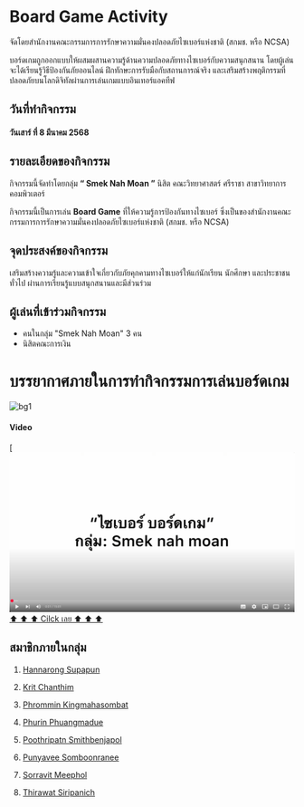 # Board Game Activity

จัดโดยสำนักงานคณะกรรมการการรักษาความมั่นคงปลอดภัยไซเบอร์แห่งชาติ (สกมช. หรือ NCSA)

บอร์ดเกมถูกออกแบบให้ผสมผสานความรู้ด้านความปลอดภัยทางไซเบอร์กับความสนุกสนาน โดยผู้เล่นจะได้เรียนรู้วิธีป้องกันภัยออนไลน์ ฝึกทักษะการรับมือกับสถานการณ์จริง และเสริมสร้างพฤติกรรมที่ปลอดภัยบนโลกดิจิทัลผ่านการเล่นเกมแบบอินเทอร์แอคทีฟ

## วันที่ทำกิจกรรม
####  วันเสาร์ ที่ 8 มีนาคม 2568


## รายละเอียดของกิจกรรม

กิจกรรมนี้จัดทำโดยกลุ่ม **“ Smek Nah Moan ”**
นิสิต คณะวิทยาศาสตร์ ศรีราชา สาขาวิทยาการคอมพิวเตอร์

กิจกรรมนี้เป็นการเล่น **Board Game** ที่ให้ความรู้การป้องกันทางไซเบอร์
ซึ่งเป็นของสำนักงานคณะกรรมการการรักษาความมั่นคงปลอดภัยไซเบอร์แห่งชาติ (สกมช. หรือ NCSA)


## จุดประสงค์ของกิจกรรม
เสริมสร้างความรู้และความเข้าใจเกี่ยวกับภัยคุกคามทางไซเบอร์ให้แก่นักเรียน นักศึกษา และประชาชนทั่วไป ผ่านการเรียนรู้แบบสนุกสนานและมีส่วนร่วม

## ผู้เล่นที่เข้าร่วมกิจกรรม
- คนในกลุ่ม "Smek Nah Moan" 3 คน
- นิสิตคณะการเงิน

# บรรยากาศภายในการทำกิจกรรมการเล่นบอร์ดเกม

![bg1](pic/IMG_2072.jpg)

#### Video
[![Video](pic/w1.png)
[⬆️ ⬆️ ⬆️ Cilck เลย ⬆️ ⬆️ ⬆️](https://www.youtube.com/watch?v=jSjYxhDBHN0)
## สมาชิกภายในกลุ่ม

1. [Hannarong Supapun](https://deldel-p.github.io)

2. [Krit Chanthim](https://6530250000.github.io)

3. [Phrommin Kingmahasombat](https://phrommin.github.io)

4. [Phurin Phuangmadue](https://teamgamer11.github.io)

5. [Poothripatn Smithbenjapol](https://poohri5551.github.io)

6. [Punyavee Somboonranee](https://punyavee0.github.io)

7. [Sorravit Meephol](https://sorravitmp.github.io)

8. [Thirawat Siripanich](https://captainnn3.github.io)

